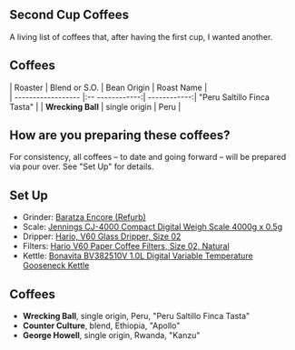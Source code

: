 ## Second Cup Coffees

A living list of coffees that, after having the first cup, I wanted another.

## Coffees


| Roaster            | Blend or S.O.     | Bean Origin  |  Roast Name  |             
| ------------------ |:--   ------------:| ------------:|  "Peru Saltillo Finca Tasta" |
| **Wrecking Ball**      | single origin |         Peru |






## How are you preparing these coffees?

For consistency, all coffees – to date and going forward – will be prepared via pour over. See "Set Up" for details.

## Set Up

+  Grinder: [Baratza Encore (Refurb)](https://www.google.com/search?q=baratza+encore+refurb&rlz=1C5CHFA_enUS704US704&oq=baratza+encore+refurb&aqs=chrome..69i57.4017j0j4&sourceid=chrome&ie=UTF-8)
+  Scale: [Jennings CJ-4000 Compact Digital Weigh Scale 4000g x 0.5g](https://www.amazon.com/Jennings-CJ-4000-Compact-Digital-Adapter/dp/B004C3CAB8)
+  Dripper: [Hario, V60 Glass Dripper, Size 02](https://www.amazon.com/Hario-Glass-Coffee-Dripper-Black/dp/B002VUSWGQ)
+  Filters: [Hario V60 Paper Coffee Filters, Size 02, Natural](https://www.amazon.com/Hario-Paper-Coffee-Filters-Natural/dp/B001O0R46I/ref=sr_1_1?s=home-garden&ie=UTF8&qid=1532415935&sr=1-1&keywords=Hario+V60+Paper+Coffee+Filters%2C+Size+02%2C+Natural)
+  Kettle: [Bonavita BV382510V 1.0L Digital Variable Temperature Gooseneck Kettle](https://www.amazon.com/Bonavita-BV382510V-Variable-Temperature-Gooseneck/dp/B005YR0F40/ref=sr_1_3?s=home-garden&ie=UTF8&qid=1532416002&sr=1-3&keywords=electric+kettle+bonavita)

## Coffees

+  **Wrecking Ball**, single origin, Peru, "Peru Saltillo Finca Tasta"
+  **Counter Culture**, blend, Ethiopia, "Apollo"
+  **George Howell**, single origin, Rwanda, "Kanzu"
